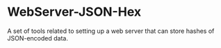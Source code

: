 # WebServer-JSON-Hex
A set of tools related to setting up a web server that can store hashes of JSON-encoded data.
